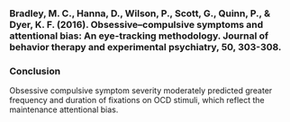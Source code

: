 ### Bradley, M. C., Hanna, D., Wilson, P., Scott, G., Quinn, P., & Dyer, K. F. (2016). Obsessive–compulsive symptoms and attentional bias: An eye-tracking methodology. Journal of behavior therapy and experimental psychiatry, 50, 303-308.
### Conclusion
Obsessive compulsive symptom severity moderately predicted greater frequency and duration of fixations on OCD stimuli, which reflect the maintenance attentional bias.